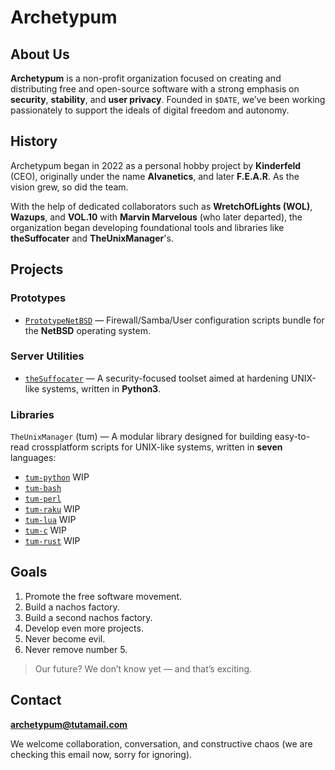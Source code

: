 # Archetypum

## About Us

**Archetypum** is a non-profit organization focused on creating and distributing free and open-source software with a strong emphasis on **security**, **stability**, and **user privacy**. Founded in `$DATE`, we’ve been working passionately to support the ideals of digital freedom and autonomy.

## History

Archetypum began in 2022 as a personal hobby project by **Kinderfeld** (CEO), originally under the name **Alvanetics**, and later **F.E.A.R**. As the vision grew, so did the team.

With the help of dedicated collaborators such as **WretchOfLights (WOL)**, **Wazups**, and **VOL.10** with **Marvin Marvelous** (who later departed), the organization began developing foundational tools and libraries like **theSuffocater** and **TheUnixManager**'s.

## Projects

### Prototypes
- [`PrototypeNetBSD`](https://github.com/Archetypum/PrototypeNetBSD) — Firewall/Samba/User configuration scripts bundle for the **NetBSD** operating system.

### Server Utilities
- [`theSuffocater`](https://github.com/Archetypum/theSuffocater) — A security-focused toolset aimed at hardening UNIX-like systems, written in **Python3**.

### Libraries

`TheUnixManager` (tum) — A modular library designed for building easy-to-read crossplatform scripts for UNIX-like systems, written in **seven** languages:

- [`tum-python`](https://github.com/Archetypum/tum-python) WIP
- [`tum-bash`](https://github.com/Archetypum/tum-bash)
- [`tum-perl`](https://github.com/Archetypum/tum-perl)
- [`tum-raku`](https://github.com/Archetypum/tum-raku) WIP
- [`tum-lua`](https://github.com/Archetypum/tum-lua) WIP
- [`tum-c`](https://github.com/Archetypum/tum-c) WIP
- [`tum-rust`](https://github.com/Archetypum/tum-rust) WIP

## Goals

1. Promote the free software movement.
2. Build a nachos factory.
3. Build a second nachos factory.
4. Develop even more projects.
5. Never become evil.
6. Never remove number 5.

> Our future? We don’t know yet — and that’s exciting.

## Contact

**archetypum@tutamail.com**

We welcome collaboration, conversation, and constructive chaos (we are checking this email now, sorry for ignoring).
